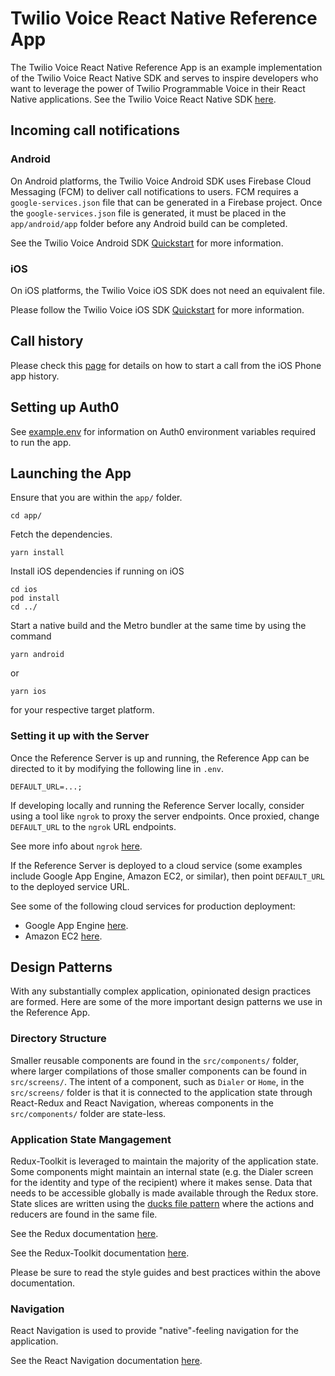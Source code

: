 # Twilio Voice React Native Reference App

The Twilio Voice React Native Reference App is an example implementation of the Twilio Voice React Native SDK and serves to inspire developers who want to leverage the power of Twilio Programmable Voice in their React Native applications. See the Twilio Voice React Native SDK [here](https://github.com/twilio/twilio-voice-react-native).

## Incoming call notifications

### Android
On Android platforms, the Twilio Voice Android SDK uses Firebase Cloud Messaging (FCM) to deliver call notifications to users. FCM requires a `google-services.json` file that can be generated in a Firebase project. Once the `google-services.json` file is generated, it must be placed in the `app/android/app` folder before any Android build can be completed.

See the Twilio Voice Android SDK [Quickstart](https://github.com/twilio/voice-quickstart-android#bullet1) for more information.

### iOS
On iOS platforms, the Twilio Voice iOS SDK does not need an equivalent file.

Please follow the Twilio Voice iOS SDK [Quickstart](https://github.com/twilio/voice-quickstart-ios#6-create-a-push-credential-with-your-voip-service-certificate) for more information.

## Call history

Please check this [page](docs/ios-call-from-recents.md) for details on how to start a call from the iOS Phone app history.

## Setting up Auth0

See [example.env](example.env) for information on Auth0 environment variables required to run the app.

## Launching the App

Ensure that you are within the `app/` folder.

```
cd app/
```

Fetch the dependencies.

```
yarn install
```

Install iOS dependencies if running on iOS

```
cd ios
pod install
cd ../
```

Start a native build and the Metro bundler at the same time by using the command

```
yarn android
```

or

```
yarn ios
```

for your respective target platform.

### Setting it up with the Server

Once the Reference Server is up and running, the Reference App can be directed to it by modifying the following line in `.env`.

```
DEFAULT_URL=...;
```

If developing locally and running the Reference Server locally, consider using a tool like `ngrok` to proxy the server endpoints. Once proxied, change `DEFAULT_URL` to the `ngrok` URL endpoints.

See more info about `ngrok` [here](https://ngrok.com/).

If the Reference Server is deployed to a cloud service (some examples include Google App Engine, Amazon EC2, or similar), then point `DEFAULT_URL` to the deployed service URL.

See some of the following cloud services for production deployment:

- Google App Engine [here](https://cloud.google.com/).
- Amazon EC2 [here](https://aws.amazon.com/).

## Design Patterns

With any substantially complex application, opinionated design practices are formed. Here are some of the more important design patterns we use in the Reference App.

### Directory Structure

Smaller reusable components are found in the `src/components/` folder, where larger compilations of those smaller components can be found in `src/screens/`. The intent of a component, such as `Dialer` or `Home`, in the `src/screens/` folder is that it is connected to the application state through React-Redux and React Navigation, whereas components in the `src/components/` folder are state-less.

### Application State Mangagement

Redux-Toolkit is leveraged to maintain the majority of the application state. Some components might maintain an internal state (e.g. the Dialer screen for the identity and type of the recipient) where it makes sense. Data that needs to be accessible globally is made available through the Redux store. State slices are written using the [ducks file pattern](https://github.com/erikras/ducks-modular-redux) where the actions and reducers are found in the same file.

See the Redux documentation [here](https://redux.js.org/introduction/getting-started).

See the Redux-Toolkit documentation [here](https://redux-toolkit.js.org/introduction/getting-started).

Please be sure to read the style guides and best practices within the above documentation.

### Navigation

React Navigation is used to provide "native"-feeling navigation for the application.

See the React Navigation documentation [here](https://reactnavigation.org/docs/getting-started/).
